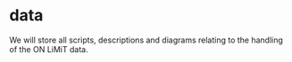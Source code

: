 # data
We will store all scripts, descriptions and diagrams relating to the handling of the ON LiMiT data.
